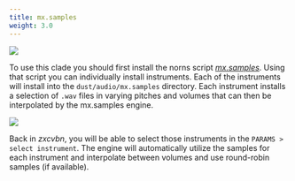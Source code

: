 ```yaml
---
title: mx.samples
weight: 3.0
---
```


<img src="/static/mx.samples.png" class="fr">

To use this clade you should first install the norns script [*mx.samples*](https://github.com/schollz/mx.samples). Using that script you can individually install instruments. Each of the instruments will install into the `dust/audio/mx.samples` directory. Each instrument installs a selection of `.wav` files in varying pitches and volumes that can then be interpolated by the mx.samples engine.


<img src="/static/mx_select.png" class="fr">

Back in *zxcvbn*, you will be able to select those instruments in the `PARAMS > select instrument`. The engine will automatically utilize the samples for each instrument and interpolate between volumes and use round-robin samples (if available).
